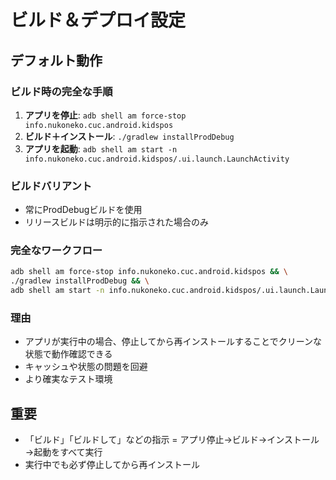 # ビルド＆デプロイ設定

## デフォルト動作

### ビルド時の完全な手順
1. **アプリを停止**: `adb shell am force-stop info.nukoneko.cuc.android.kidspos`
2. **ビルド＋インストール**: `./gradlew installProdDebug`
3. **アプリを起動**: `adb shell am start -n info.nukoneko.cuc.android.kidspos/.ui.launch.LaunchActivity`

### ビルドバリアント
- 常にProdDebugビルドを使用
- リリースビルドは明示的に指示された場合のみ

### 完全なワークフロー
```bash
adb shell am force-stop info.nukoneko.cuc.android.kidspos && \
./gradlew installProdDebug && \
adb shell am start -n info.nukoneko.cuc.android.kidspos/.ui.launch.LaunchActivity
```

### 理由
- アプリが実行中の場合、停止してから再インストールすることでクリーンな状態で動作確認できる
- キャッシュや状態の問題を回避
- より確実なテスト環境

## 重要
- 「ビルド」「ビルドして」などの指示 = アプリ停止→ビルド→インストール→起動をすべて実行
- 実行中でも必ず停止してから再インストール
